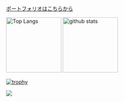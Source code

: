 [ポートフォリオはこちらから](https://electric-bonobo-e0a.notion.site/3f8a0e2519e74122970c1d499ed7046c)

<p align="left"> 
  <img alt="Top Langs" height="150px" src="https://github-readme-stats.vercel.app/api/top-langs/?username=Roku58&layout=compact&count_private=true&show_icons=true&theme=onedark" />
  <img alt="github stats" height="150px" src="https://github-readme-stats.vercel.app/api?username=Roku58&count_private=true&show_icons=true&show_icons=true&theme=onedark" />
</p>

[![trophy](https://github-profile-trophy.vercel.app/?username=Roku58&theme=dark_lover&column=7
)](https://github.com/ryo-ma/github-profile-trophy)

![](https://github-profile-summary-cards.vercel.app/api/cards/profile-details?username=Roku58&theme=monokai)

<!--
**Roku58/Roku58** is a ✨ _special_ ✨ repository because its `README.md` (this file) appears on your GitHub profile.

Here are some ideas to get you started:

- 🔭 I’m currently working on ...
- 🌱 I’m currently learning ...
- 👯 I’m looking to collaborate on ...
- 🤔 I’m looking for help with ...
- 💬 Ask me about ...
- 📫 How to reach me: ...
- 😄 Pronouns: ...
- ⚡ Fun fact: ...
-->
